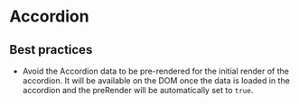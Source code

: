# Accordion

## Best practices
- Avoid the Accordion data to be pre-rendered for the initial render of the accordion. It will be available on the DOM once the data is loaded in the accordion and the preRender will be automatically set to `true`.